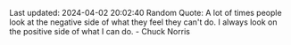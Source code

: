 Last updated: 2024-04-02 20:02:40
Random Quote: A lot of times people look at the negative side of what they feel they can't do. I always look on the positive side of what I can do. - Chuck Norris